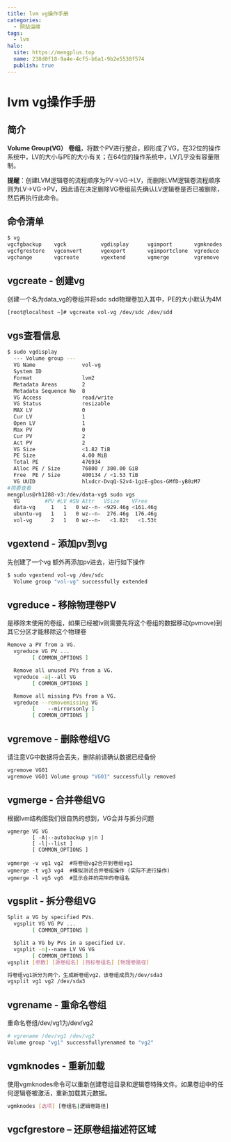 ```yaml
---
title: lvm vg操作手册
categories:
  - 网站运维
tags:
  - lvm
halo:
  site: https://mengplus.top
  name: 238d0f18-9a4e-4cf5-b6a1-9b2e5538f574
  publish: true
---
```


# lvm vg操作手册

## 简介
**Volume Group(VG）** **卷组**，将数个PV进行整合，即形成了VG，在32位的操作系统中，LV的大小与PE的大小有关；在64位的操作系统中，LV几乎没有容量限制。

**提醒**：创建LVM逻辑卷的流程顺序为PV→VG→LV，而删除LVM逻辑卷流程顺序则为LV→VG→PV，因此请在决定删除VG卷组前先确认LV逻辑卷是否已被删除，然后再执行此命令。
## 命令清单
```bash
$ vg
vgcfgbackup    vgck           vgdisplay      vgimport       vgmknodes      vgrename       vgsplit
vgcfgrestore   vgconvert      vgexport       vgimportclone  vgreduce       vgs
vgchange       vgcreate       vgextend       vgmerge        vgremove       vgscan
```

## vgcreate - 创建vg
创建一个名为data_vg的卷组并将sdc sdd物理卷加入其中，PE的大小默认为4M
```bash
[root@localhost ~]# vgcreate vol-vg /dev/sdc /dev/sdd 
```

## vgs查看信息
```bash
$ sudo vgdisplay
  --- Volume group ---
  VG Name               vol-vg
  System ID
  Format                lvm2
  Metadata Areas        2
  Metadata Sequence No  8
  VG Access             read/write
  VG Status             resizable
  MAX LV                0
  Cur LV                1
  Open LV               1
  Max PV                0
  Cur PV                2
  Act PV                2
  VG Size               <1.82 TiB
  PE Size               4.00 MiB
  Total PE              476934
  Alloc PE / Size       76800 / 300.00 GiB
  Free  PE / Size       400134 / <1.53 TiB
  VG UUID               hlxdcr-DvqQ-S2v4-1gzE-gDos-GMfD-yB0zM7
#简要查看
mengplus@rh1288-v3:/dev/data-vg$ sudo vgs
  VG        #PV #LV #SN Attr   VSize    VFree
  data-vg     1   1   0 wz--n- <929.46g <161.46g
  ubuntu-vg   1   1   0 wz--n-  276.46g  176.46g
  vol-vg      2   1   0 wz--n-   <1.82t   <1.53t
```
## vgextend - 添加pv到vg
先创建了一个vg 额外再添加pv进去，进行如下操作
```bash
$ sudo vgextend vol-vg /dev/sdc
  Volume group "vol-vg" successfully extended
```

## vgreduce  - 移除物理卷PV
是移除未使用的卷组，如果已经被lv则需要先将这个卷组的数据移动(pvmove)到其它分区才能移除这个物理卷
```bash
Remove a PV from a VG.
  vgreduce VG PV ...
        [ COMMON_OPTIONS ]

  Remove all unused PVs from a VG.
  vgreduce -a|--all VG
        [ COMMON_OPTIONS ]

  Remove all missing PVs from a VG.
  vgreduce --removemissing VG
        [    --mirrorsonly ]
        [ COMMON_OPTIONS ]
```
## vgremove - 删除卷组VG
请注意VG中数据将会丢失，删除前请确认数据已经备份
```bash
vgremove VG01
vgremove VG01 Volume group "VG01" successfully removed
```
## vgmerge - 合并卷组VG
根据lvm结构图我们很自热的想到，VG合并与拆分问题
```
vgmerge VG VG
        [ -A|--autobackup y|n ]
        [ -l|--list ]
        [ COMMON_OPTIONS ]

vgmerge -v vg1 vg2  #将卷组vg2合并到卷组vg1
vgmerge -t vg3 vg4  #模拟测试合并卷组操作 (实际不进行操作)
vgmerge -l vg5 vg6  #显示合并的完毕的卷组名
```
## vgsplit -  拆分卷组VG
```bash
Split a VG by specified PVs.
  vgsplit VG VG PV ...
        [ COMMON_OPTIONS ]

  Split a VG by PVs in a specified LV.
  vgsplit -n|--name LV VG VG
        [ COMMON_OPTIONS ]
vgsplit [参数] [源卷组名] [目标卷组名] [物理卷路径]

将卷组vg1拆分为两个，生成新卷组vg2，该卷组成员为/dev/sda3
vgsplit vg1 vg2 /dev/sda3
```
## vgrename - 重命名卷组
重命名卷组/dev/vg1为/dev/vg2

```bash
# vgrename /dev/vg1 /dev/vg2
Volume group "vg1" successfullyrenamed to "vg2"
```
## vgmknodes - 重新加载
使用vgmknodes命令可以重新创建卷组目录和逻辑卷特殊文件。如果卷组中的任何逻辑卷被激活，重新加载其元数据。
```bash
vgmknodes [选项] [卷组名|逻辑卷路径]
```

## vgcfgrestore – 还原卷组描述符区域
